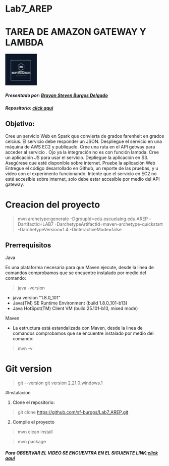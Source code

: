 # Lab7_AREP


# TAREA DE AMAZON GATEWAY Y LAMBDA
<img src="https://github.com/sf-burgos/ArquitecturaEmpresarial/blob/master/laboratorio1AREP-app/resources/Imagenes/BB.jpg" width="100" height="100">

##### **Presentado por:** **[Brayan Steven Burgos Delgado](https://www.linkedin.com/in/brayan-steven-burgos-delgado-21a9a0178/)**
##### Repositorio: [click aqui](https://github.com/sf-burgos/Lab3_AREP_Reto1)
## Objetivo: 

Cree un servicio Web en Spark que convierta de grados farenheit en grados celcius. El servicio debe responder un JSON.
Despliegue el servicio en una máquina de AWS EC2 y publíquelo.
Cree una ruta en el API getway para acceder al servicio . Ojo ya la integración no es con función lambda.
Cree un aplicación JS para usar el servicio. Depliegue la aplicación en S3. Asegúrese que esté disponible sobre internet.
Pruebe la aplicación Web
Entregue el código desarrollado en Github, un reporte de las pruebas, y u video con el experimento funcionando.
Intente que el servicio en EC2 no esté accesible sobre internet, solo debe estar accesible por medio del API gateway.
# Creacion del proyecto 

> mvn archetype:generate -DgroupId=edu.escuelaing.edu.AREP -DartifactId=LAB7 -DarchetypeArtifactId=maven-archetype-quickstart -DarchetypeVersion=1.4 -DinteractiveMode=false

## Prerrequisitos

Java

Es una plataforma necesaria para que Maven ejecute, desde la linea de comandos comprobamos que se encuentre instalado por medio del comando:

> java -version

- java version "1.8.0_101"
- Java(TM) SE Runtime Environment (build 1.8.0_101-b13)
- Java HotSpot(TM) Client VM (build 25.101-b13, mixed mode)

Maven
- La estructura está estandalizada con Maven, desde la linea de comandos comprobamos que se encuentre instalado por medio del comando:

> mvn -v

# Git version

>git --version
>git version 2.21.0.windows.1


#Instalacion

1. Clone el repositorio: 

>git clone https://github.com/sf-burgos/Lab7_AREP.git

2. Compile el proyecto 


>mvn clean install

>mvn package

##### Para OBSERVAR EL VIDEO SE ENCUENTRA EN EL SIGUIENTE LINK:[click aqui](https://github.com/sf-burgos/Lab7_AREP/blob/main/resources/S3%20Management%20Console%20-%20Google%20Chrome%202021-04-05%2021-27-24.mp4)